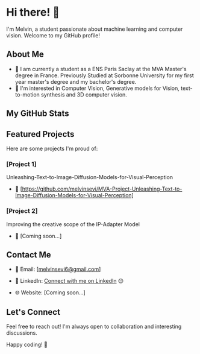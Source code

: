 # Hi there! 👋

I'm Melvin, a student passionate about machine learning and computer vision. Welcome to my GitHub profile!

## About Me

- 💼 I am currently a student as a ENS Paris Saclay at the MVA Master's degree in France. Previously Studied at Sorbonne University for my first year master's degree and my bachelor's degree.
- 🤔 I'm interested in Computer Vision, Generative models for Vision, text-to-motion synthesis and 3D computer vision.

## My GitHub Stats

## Featured Projects

Here are some projects I'm proud of:

### [Project 1]

Unleashing-Text-to-Image-Diffusion-Models-for-Visual-Perception
- 🔗 [https://github.com/melvinsevi/MVA-Project-Unleashing-Text-to-Image-Diffusion-Models-for-Visual-Perception]

### [Project 2]

Improving the creative scope of the IP-Adapter Model

- 🔗 [Coming soon...]


## Contact Me

- 📧 Email: [melvinsevi6@gmail.com]
- 💼 LinkedIn: [Connect with me on LinkedIn](https://www.linkedin.com/in/melvin-sevi-ens-mva-6660b0209/) 😊

- 🌐 Website: [Coming soon...]

## Let's Connect

Feel free to reach out! I'm always open to collaboration and interesting discussions.

Happy coding! 🚀
